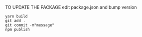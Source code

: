TO UPDATE THE PACKAGE
edit package.json and bump version

```
yarn build
git add .
git commit -m"message"
npm publish
```
